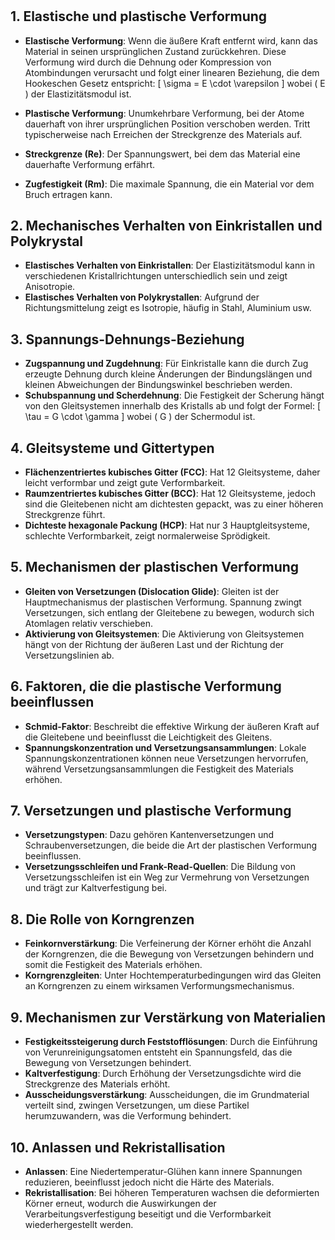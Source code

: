 #

## 1. Elastische und plastische Verformung

- **Elastische Verformung**: Wenn die äußere Kraft entfernt wird, kann das Material in seinen ursprünglichen Zustand zurückkehren. Diese Verformung wird durch die Dehnung oder Kompression von Atombindungen verursacht und folgt einer linearen Beziehung, die dem Hookeschen Gesetz entspricht:
  \[ \sigma = E \cdot \varepsilon \]
  wobei \( E \) der Elastizitätsmodul ist.

- **Plastische Verformung**: Unumkehrbare Verformung, bei der Atome dauerhaft von ihrer ursprünglichen Position verschoben werden. Tritt typischerweise nach Erreichen der Streckgrenze des Materials auf.
- **Streckgrenze (Re)**: Der Spannungswert, bei dem das Material eine dauerhafte Verformung erfährt.
- **Zugfestigkeit (Rm)**: Die maximale Spannung, die ein Material vor dem Bruch ertragen kann.

## 2. Mechanisches Verhalten von Einkristallen und Polykrystal

- **Elastisches Verhalten von Einkristallen**: Der Elastizitätsmodul kann in verschiedenen Kristallrichtungen unterschiedlich sein und zeigt Anisotropie.
- **Elastisches Verhalten von Polykrystallen**: Aufgrund der Richtungsmittelung zeigt es Isotropie, häufig in Stahl, Aluminium usw.

## 3. Spannungs-Dehnungs-Beziehung

- **Zugspannung und Zugdehnung**: Für Einkristalle kann die durch Zug erzeugte Dehnung durch kleine Änderungen der Bindungslängen und kleinen Abweichungen der Bindungswinkel beschrieben werden.
- **Schubspannung und Scherdehnung**: Die Festigkeit der Scherung hängt von den Gleitsystemen innerhalb des Kristalls ab und folgt der Formel:
  \[ \tau = G \cdot \gamma \]
  wobei \( G \) der Schermodul ist.

## 4. Gleitsysteme und Gittertypen

- **Flächenzentriertes kubisches Gitter (FCC)**: Hat 12 Gleitsysteme, daher leicht verformbar und zeigt gute Verformbarkeit.
- **Raumzentriertes kubisches Gitter (BCC)**: Hat 12 Gleitsysteme, jedoch sind die Gleitebenen nicht am dichtesten gepackt, was zu einer höheren Streckgrenze führt.
- **Dichteste hexagonale Packung (HCP)**: Hat nur 3 Hauptgleitsysteme, schlechte Verformbarkeit, zeigt normalerweise Sprödigkeit.

## 5. Mechanismen der plastischen Verformung

- **Gleiten von Versetzungen (Dislocation Glide)**: Gleiten ist der Hauptmechanismus der plastischen Verformung. Spannung zwingt Versetzungen, sich entlang der Gleitebene zu bewegen, wodurch sich Atomlagen relativ verschieben.
- **Aktivierung von Gleitsystemen**: Die Aktivierung von Gleitsystemen hängt von der Richtung der äußeren Last und der Richtung der Versetzungslinien ab.

## 6. Faktoren, die die plastische Verformung beeinflussen

- **Schmid-Faktor**: Beschreibt die effektive Wirkung der äußeren Kraft auf die Gleitebene und beeinflusst die Leichtigkeit des Gleitens.
- **Spannungskonzentration und Versetzungsansammlungen**: Lokale Spannungskonzentrationen können neue Versetzungen hervorrufen, während Versetzungsansammlungen die Festigkeit des Materials erhöhen.

## 7. Versetzungen und plastische Verformung

- **Versetzungstypen**: Dazu gehören Kantenversetzungen und Schraubenversetzungen, die beide die Art der plastischen Verformung beeinflussen.
- **Versetzungsschleifen und Frank-Read-Quellen**: Die Bildung von Versetzungsschleifen ist ein Weg zur Vermehrung von Versetzungen und trägt zur Kaltverfestigung bei.

## 8. Die Rolle von Korngrenzen

- **Feinkornverstärkung**: Die Verfeinerung der Körner erhöht die Anzahl der Korngrenzen, die die Bewegung von Versetzungen behindern und somit die Festigkeit des Materials erhöhen.
- **Korngrenzgleiten**: Unter Hochtemperaturbedingungen wird das Gleiten an Korngrenzen zu einem wirksamen Verformungsmechanismus.

## 9. Mechanismen zur Verstärkung von Materialien

- **Festigkeitssteigerung durch Feststofflösungen**: Durch die Einführung von Verunreinigungsatomen entsteht ein Spannungsfeld, das die Bewegung von Versetzungen behindert.
- **Kaltverfestigung**: Durch Erhöhung der Versetzungsdichte wird die Streckgrenze des Materials erhöht.
- **Ausscheidungsverstärkung**: Ausscheidungen, die im Grundmaterial verteilt sind, zwingen Versetzungen, um diese Partikel herumzuwandern, was die Verformung behindert.

## 10. Anlassen und Rekristallisation

- **Anlassen**: Eine Niedertemperatur-Glühen kann innere Spannungen reduzieren, beeinflusst jedoch nicht die Härte des Materials.
- **Rekristallisation**: Bei höheren Temperaturen wachsen die deformierten Körner erneut, wodurch die Auswirkungen der Verarbeitungsverfestigung beseitigt und die Verformbarkeit wiederhergestellt werden.
